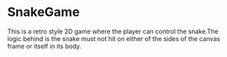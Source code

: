 # SnakeGame
This is a retro style 2D game where the player can control the snake.The logic behind is the snake must not hit on either of the sides of the canvas frame or itself in its body.
